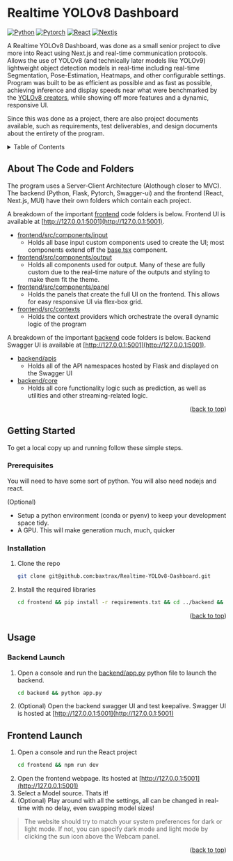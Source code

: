 # Realtime YOLOv8 Dashboard

[![Python][Python-badge]][Python-url]
[![Pytorch][Pytorch-badge]][Pytorch-url]
[![React][React-badge]][React-url]
[![Nextjs][Nextjs-badge]][Nextjs-url]

A Realtime YOLOv8 Dashboard, was done as a small senior project to dive more into React using Next.js and real-time communication protocols. Allows the use of YOLOv8 (and technically later models like YOLOv9) lightweight object detection models in real-time including real-time Segmentation, Pose-Estimation, Heatmaps, and other configurable settings. Program was built to be as efficient as possible and as fast as possible, achieving inference and display speeds near what were benchmarked by the [YOLOv8 creators](https://www.ultralytics.com/), while showing off more features and a dynamic, responsive UI.

Since this was done as a project, there are also project documents available, such as requirements, test deliverables, and design documents about the entirety of the program.

<!-- TABLE OF CONTENTS -->
<details>
  <summary>Table of Contents</summary>
  <ol>
    <li>
      <a href="#about-the-code-and-folders">About The Code and Folders</a>
    </li>
    <li>
      <a href="#getting-started">Getting Started</a>
      <ul>
        <li><a href="#prerequisites">Prerequisites</a></li>
        <li><a href="#installation">Installation</a></li>
      </ul>
    </li>
    <li>
      <a href="#usage">Usage</a>
      <ul>
        <li><a href="#backend-launch">Backend Launch</a></li>
        <li><a href="#frontend-launch">Frontend Launch</a></li>
      </ul>
    </li>
  </ol>
</details>

<!-- Improved compatibility of back-to-top link: See: https://github.com/othneildrew/Best-README-Template/pull/73 -->
<a name="readme-top"></a>

<!-- ABOUT THE CODE-->
## About The Code and Folders

The program uses a Server-Client Architecture (Alothough closer to MVC). The backend (Python, Flask, Pytorch, Swagger-ui) and the frontend (React, Next.js, MUI) have their own folders which contain each project.

A breakdown of the important [frontend](frontend) code folders is below. Frontend UI is available at [http://127.0.0.1:5001](http://127.0.0.1:5001).
* [frontend/src/components/input](frontend/src/components/input)
  * Holds all base input custom components used to create the UI; most components extend off the [base.tsx](frontend/src/components/input/base.tsx) component.
* [frontend/src/components/output](frontend/src/components/output)
  * Holds all components used for output. Many of these are fully custom due to the real-time nature of the outputs and styling to make them fit the theme.
* [frontend/src/components/panel](frontend/src/components/panel)
  * Holds the panels that create the full UI on the frontend. This allows for easy responsive UI via flex-box grid.
* [frontend/src/contexts](frontend/src/contexts)
  * Holds the context providers which orchestrate the overall dynamic logic of the program

A breakdown of the important [backend](backend) code folders is below. Backend Swagger UI is available at [http://127.0.0.1:5001](http://127.0.0.1:5001).
* [backend/apis](backend/apis)
  * Holds all of the API namespaces hosted by Flask and displayed on the Swagger UI
* [backend/core](backend/core)
  * Holds all core functionality logic such as prediction, as well as utilities and other streaming-related logic.

<p align="right">(<a href="#readme-top">back to top</a>)</p>

<!-- GETTING STARTED -->
## Getting Started
To get a local copy up and running follow these simple steps.

### Prerequisites

You will need to have some sort of python. You will also need nodejs and react.

(Optional)
* Setup a python environment (conda or pyenv) to keep your development space tidy.
* A GPU. This will make generation much, much, quicker

### Installation

1. Clone the repo
   ```bash
   git clone git@github.com:baxtrax/Realtime-YOLOv8-Dashboard.git
   ```
2. Install the required libraries
   ```bash
   cd frontend && pip install -r requirements.txt && cd ../backend && npm install
   ```
<p align="right">(<a href="#readme-top">back to top</a>)</p>

<!-- USAGE EXAMPLES -->
## Usage
### Backend Launch
1. Open a console and run the [backend/app.py](backend/app.py) python file to launch the backend.
   ```bash
   cd backend && python app.py
   ```
2. (Optional) Open the backend swagger UI and test keepalive. Swagger UI is hosted at [http://127.0.0.1:5001](http://127.0.0.1:5001)

## Frontend Launch
1. Open a console and run the React project
   ```bash
   cd frontend && npm run dev
   ```
2. Open the frontend webpage. Its hosted at [http://127.0.0.1:5001](http://127.0.0.1:5001)
3. Select a Model source. Thats it!
4. (Optional) Play around with all the settings, all can be changed in real-time with no delay, even swapping model sizes!
> The website should try to match your system preferences for dark or light mode. If not, you can specify dark mode and light mode by clicking the sun icon above the Webcam panel.
<p align="right">(<a href="#readme-top">back to top</a>)</p>


<!-- MARKDOWN LINKS & IMAGES -->
<!-- https://www.markdownguide.org/basic-syntax/#reference-style-links -->
[Python-badge]: https://img.shields.io/badge/Python-3776AB.svg?style=for-the-badge&logo=python&logoColor=FFD343
[Python-url]: https://www.python.org/
[Pytorch-badge]: https://img.shields.io/badge/Pytorch-EE4C2C.svg?style=for-the-badge&logo=pytorch&logoColor=white
[Pytorch-url]: https://pytorch.org/
[React-badge]: https://shields.io/badge/react-black?logo=react&style=for-the-badge
[React-url]: https://react.dev/
[Nextjs-badge]: https://img.shields.io/badge/next.js-000000?style=for-the-badge&logo=nextdotjs&logoColor=white
[Nextjs-url]: https://nextjs.org/
